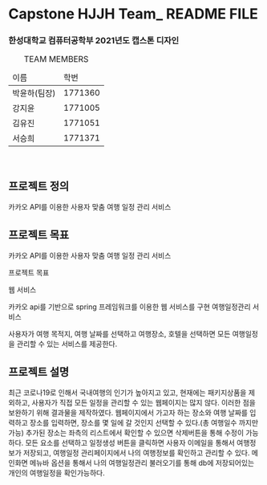# Capstone HJJH Team_ README FILE
### 한성대학교 컴퓨터공학부 2021년도 캡스톤 디자인 
<table>
  <caption> TEAM MEMBERS</caption>
  <thead>
    <tr>
      <td>이름</td> <td>학번</td>
    </tr>
   <thead>
   <tbody>
     <tr>
       <td>박윤하(팀장)</td><td>1771360</td>
     </tr>
      <tr>
       <td>강지윤</td><td>1771005</td>
        </tr>
      <tr>  
        <td>김유진</td><td>1771051</td>
        </tr>
       <tr> 
        <td>서승희</td><td>1771371</td>
     </tr>
  </tbody>
</table>
<br>

## 프로젝트 정의

<p>
카카오 API를 이용한 사용자 맞춤 여행 일정 관리 서비스
</p>

## 프로젝트 목표

<p>
  카카오 API를 이용한 사용자 맞춤 여행 일정 관리 서비스

프로젝트 목표

웹 서비스

카카오 api를 기반으로 spring 프레임워크를 이용한 웹 서비스를 구현
여행일정관리 서비스

사용자가 여행 목적지, 여행 날짜를 선택하고 여행장소, 호텔을 선택하면 모든 여행일정을 관리할 수 있는 서비스를 제공한다.

</p>

## 프로젝트 설명

<p>
최근 코로나19로 인해서 국내여행의 인기가 높아지고 있고, 현재에는 패키지상품을 제외하고, 사용자가 직접 모든 일정을 관리할 수 있는 
웹페이지는 많지 않다. 이러한 점을 보완하기 위해 결과물을 제작하였다.
웹페이지에서 가고자 하는 장소와 여행 날짜를 입력하고 장소를 입력하면, 장소를 몇 일에 갈 것인지 선택할 수 있다.(총 여행일수 까지만 가능)
추가된 장소는 좌측의 리스트에서 확인할 수 있으면 삭제버튼을 통해 수정이 가능하다.
모든 요소를 선택하고 일정생성 버튼을 클릭하면 사용자 이메일을 통해서 여행정보가 저장되고, 여행일정 관리페이지에서 나의 여행정보를 확인하고 관리할 수 있다.
메인화면 메뉴바 옵션을 통해서 나의 여행일정관리 불러오기를 통해 db에 저장되어있는 개인의 여행일정을 확인가능하다.

</p>

